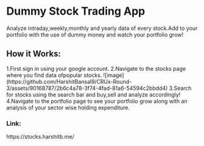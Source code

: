 <h1>Dummy Stock Trading App</h1>
<p>Analyze intraday,weekly,monthly and yearly data of every stock.Add to your portfolio with the use of dummy money and watch your portfolio grow!</p>

<h2>How it Works:</h2>
<div>
  1.First sign in using your google account.
  2.Navigate to the stocks page where you find data ofpopular stocks.
  ![image](https://github.com/HarshitBansal9/CRUx-Round-3/assets/90168787/2b6c4a78-3f74-4fad-81a6-54594c2bbdd4)
  3.Search for stocks using the search bar and buy,sell and analyze accordingly!
  4.Navigate to the portfolio page to see your portfolio grow along with an analysis of your sector wise holding expenditure.
</div>

<h3>Link:</h3><div>https://stocks.harshitb.me/</div>
